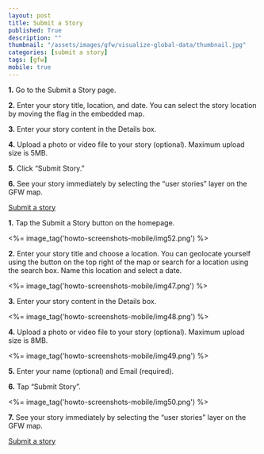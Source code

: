 ```yaml
---
layout: post
title: Submit a Story
published: True
description: ""
thumbnail: "/assets/images/gfw/visualize-global-data/thumbnail.jpg"
categories: [submit a story]
tags: [gfw]
mobile: true
---
```


<div id="desktopContent" class="content">
  <p><strong>1.</strong>  Go to the Submit a Story page.</p>
  <p><strong>2.</strong>  Enter your story title, location, and date. You can select the story location by moving the flag in the embedded map.</p>
  <p><strong>3.</strong>  Enter your story content in the Details box.</p>
  <p><strong>4.</strong>  Upload a photo or video file to your story (optional). Maximum upload size is 5MB.</p>
  <p><strong>5.</strong>  Click “Submit Story.”</p>
  <p><strong>6.</strong>  See your story immediately by selecting the “user stories” layer on the GFW map.</p>
  <p><a href="/stories/new" class="btn green medium uppercase">Submit a story</a></p>
</div>

<div id="mobileContent" class="content">
  <p><strong>1.</strong>  Tap the Submit a Story button on the homepage.</p>
  <p><%= image_tag('howto-screenshots-mobile/img52.png') %></p>
  <p><strong>2.</strong>  Enter your story title and choose a location. You can geolocate yourself using the button on the top right of the map or search for a location using the search box. Name this location and select a date.</p>
  <p><%= image_tag('howto-screenshots-mobile/img47.png') %></p>
  <p><strong>3.</strong>  Enter your story content in the Details box.</p>
  <p><%= image_tag('howto-screenshots-mobile/img48.png') %></p>
  <p><strong>4.</strong>  Upload a photo or video file to your story (optional). Maximum upload size is 8MB.</p>
  <p><%= image_tag('howto-screenshots-mobile/img49.png') %></p>
  <p><strong>5.</strong>  Enter your name (optional) and Email (required).</p>
  <p><strong>6.</strong>  Tap “Submit Story”.</p>
  <p><%= image_tag('howto-screenshots-mobile/img50.png') %></p>
  <p><strong>7.</strong>  See your story immediately by selecting the “user stories” layer on the GFW map.</p>
  <p><a href="/stories/new" class="btn green medium uppercase">Submit a story</a></p>
</div>
